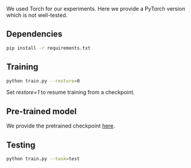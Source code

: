 We used Torch for our experiments. Here we provide a PyTorch version which is not well-tested.

## Dependencies
```bash
pip install -r requirements.txt
```

## Training
```bash
python train.py --restore=0
```
Set *restore=1* to resume training from a checkpoint.

## Pre-trained model
We provide the pretrained checkpoint [here](https://drive.google.com/open?id=1e5c7308fdoCMRv0w-XduWqyjYPV4JWHS).

## Testing
```bash
python train.py --task=test
```
